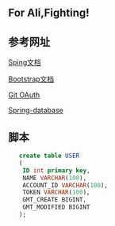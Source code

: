 ## For Ali,Fighting!

## 参考网址
[Sping文档](https://spring.io/guides)

[Bootstrap文档](https://v3.bootcss.com/getting-started/)

[Git OAuth](https://developer.github.com/apps/building-oauth-apps/creating-an-oauth-app/)

[Spring-database](https://docs.spring.io/spring-boot/docs/2.0.0.RC1/reference/htmlsingle/#boot-features-embedded-database-support)

## 脚本
```sql
   create table USER
   (
   	ID int primary key,
   	NAME VARCHAR(100),
   	ACCOUNT_ID VARCHAR(100),
   	TOKEN VARCHAR(100),
   	GMT_CREATE BIGINT,
   	GMT_MODIFIED BIGINT
   );
```